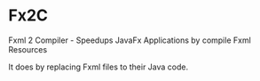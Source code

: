 # Fx2C
Fxml 2 Compiler - Speedups JavaFx Applications by compile Fxml Resources

It does by replacing Fxml files to their Java code.
